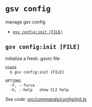 `gsv config`
============

manage gsv config

* [`gsv config:init [FILE]`](#gsv-configinit-file)

## `gsv config:init [FILE]`

initialize a fresh .gsvrc file

```
USAGE
  $ gsv config:init [FILE]

OPTIONS
  -f, --force
  -h, --help   show CLI help
```

_See code: [src/commands/config/init.ts](https://github.com/syntra/gsv/blob/v0.0.1/src/commands/config/init.ts)_
